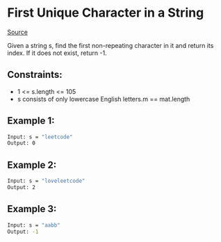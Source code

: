 # First Unique Character in a String
[Source](https://leetcode.com/problems/first-unique-character-in-a-string/description/)

Given a string s, find the first non-repeating character in it and return its index. If it does not exist, return -1.

## Constraints:

 - 1 <= s.length <= 105
 - s consists of only lowercase English letters.m == mat.length

## Example 1:
```sh
Input: s = "leetcode"
Output: 0
```

## Example 2:
```sh
Input: s = "loveleetcode"
Output: 2
```

## Example 3:
```sh
Input: s = "aabb"
Output: -1
```